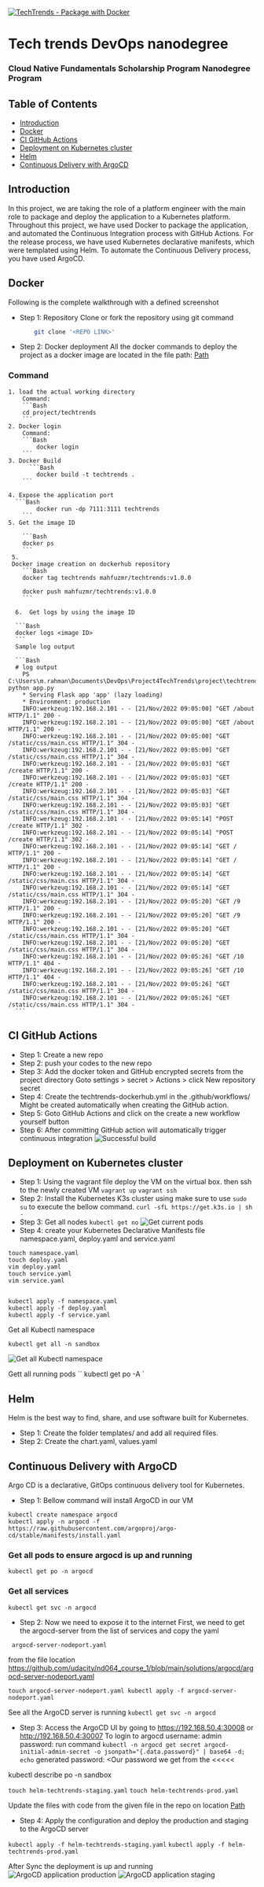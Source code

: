 [![TechTrends - Package with Docker](https://github.com/mahfuzmr/Project4TechTrends/actions/workflows/techtrends-dockerhub.yml/badge.svg)](https://github.com/mahfuzmr/Project4TechTrends/actions/workflows/techtrends-dockerhub.yml)

# Tech trends DevOps nanodegree
### Cloud Native Fundamentals Scholarship Program Nanodegree Program
## Table of Contents
* [Introduction](#introduction)
* [Docker](#docker)
* [CI GitHub Actions](#ci-github-actions)
* [Deployment on Kubernetes cluster](#deployment-on-kubernetes-cluster)
* [Helm](#helm)
* [Continuous Delivery with ArgoCD](#continuous-delivery-with-argocd)

## Introduction
In this project, we are taking the role of a platform engineer with the main role to package and deploy the application to a Kubernetes platform. Throughout this project, we have used Docker to package the application, and automated the Continuous Integration process with GitHub Actions. For the release process, we have used Kubernetes declarative manifests, which were templated using Helm. To automate the Continuous Delivery process, you have used ArgoCD.

## Docker
Following is the complete walkthrough with a defined screenshot
* Step 1: Repository 
Clone or fork the repository using git command
    ```Bash
        git clone '<REPO LINK>'
    ```
* Step 2: Docker deployment
All the docker commands to deploy the project as a docker image are located in the file path: [Path](https://github.com/mahfuzmr/Project4TechTrends/blob/main/project/techtrends/Dockerfile)

### Command

    1. load the actual working directory
        Command:
        ```Bash
        cd project/techtrends
        ```
    2. Docker login
        Command:
        ```Bash
            docker login
        ```
    3. Docker Build
          ```Bash
            docker build -t techtrends .
        ```
        
    4. Expose the application port
      ```Bash
            docker run -dp 7111:3111 techtrends
        ```
    5. Get the image ID 

        ```Bash
        docker ps
        ```
     5. 
     Docker image creation on dockerhub repository
        ```Bash
        docker tag techtrends mahfuzmr/techtrends:v1.0.0 

        docker push mahfuzmr/techtrends:v1.0.0
        ```    
    
      6.  Get logs by using the image ID

      ```Bash      
      docker logs <image ID>
      ```
      Sample log output

      ```Bash
      # log output
        PS C:\Users\m.rahman\Documents\DevOps\Project4TechTrends\project\techtrends> python app.py
        * Serving Flask app 'app' (lazy loading)
        * Environment: production
        INFO:werkzeug:192.168.2.101 - - [21/Nov/2022 09:05:00] "GET /about HTTP/1.1" 200 -
        INFO:werkzeug:192.168.2.101 - - [21/Nov/2022 09:05:00] "GET /about HTTP/1.1" 200 -
        INFO:werkzeug:192.168.2.101 - - [21/Nov/2022 09:05:00] "GET /static/css/main.css HTTP/1.1" 304 -
        INFO:werkzeug:192.168.2.101 - - [21/Nov/2022 09:05:00] "GET /static/css/main.css HTTP/1.1" 304 -
        INFO:werkzeug:192.168.2.101 - - [21/Nov/2022 09:05:03] "GET /create HTTP/1.1" 200 -
        INFO:werkzeug:192.168.2.101 - - [21/Nov/2022 09:05:03] "GET /create HTTP/1.1" 200 -
        INFO:werkzeug:192.168.2.101 - - [21/Nov/2022 09:05:03] "GET /static/css/main.css HTTP/1.1" 304 -
        INFO:werkzeug:192.168.2.101 - - [21/Nov/2022 09:05:03] "GET /static/css/main.css HTTP/1.1" 304 -
        INFO:werkzeug:192.168.2.101 - - [21/Nov/2022 09:05:14] "POST /create HTTP/1.1" 302 -
        INFO:werkzeug:192.168.2.101 - - [21/Nov/2022 09:05:14] "POST /create HTTP/1.1" 302 -
        INFO:werkzeug:192.168.2.101 - - [21/Nov/2022 09:05:14] "GET / HTTP/1.1" 200 -
        INFO:werkzeug:192.168.2.101 - - [21/Nov/2022 09:05:14] "GET / HTTP/1.1" 200 -
        INFO:werkzeug:192.168.2.101 - - [21/Nov/2022 09:05:14] "GET /static/css/main.css HTTP/1.1" 304 -
        INFO:werkzeug:192.168.2.101 - - [21/Nov/2022 09:05:14] "GET /static/css/main.css HTTP/1.1" 304 -
        INFO:werkzeug:192.168.2.101 - - [21/Nov/2022 09:05:20] "GET /9 HTTP/1.1" 200 -
        INFO:werkzeug:192.168.2.101 - - [21/Nov/2022 09:05:20] "GET /9 HTTP/1.1" 200 -
        INFO:werkzeug:192.168.2.101 - - [21/Nov/2022 09:05:20] "GET /static/css/main.css HTTP/1.1" 304 -
        INFO:werkzeug:192.168.2.101 - - [21/Nov/2022 09:05:20] "GET /static/css/main.css HTTP/1.1" 304 -
        INFO:werkzeug:192.168.2.101 - - [21/Nov/2022 09:05:26] "GET /10 HTTP/1.1" 404 -
        INFO:werkzeug:192.168.2.101 - - [21/Nov/2022 09:05:26] "GET /10 HTTP/1.1" 404 -
        INFO:werkzeug:192.168.2.101 - - [21/Nov/2022 09:05:26] "GET /static/css/main.css HTTP/1.1" 304 -
        INFO:werkzeug:192.168.2.101 - - [21/Nov/2022 09:05:26] "GET /static/css/main.css HTTP/1.1" 304 -
      ```
## CI GitHub Actions

* Step 1: Create a new repo 
* Step 2: push your codes to the new repo 
* Step 3: Add the docker token and GitHub encrypted secrets from the project directory Goto settings > secret > Actions > click New repository secret 
* Step 4: Create the techtrends-dockerhub.yml in the .github/workflows/ Might be created automatically when creating the GitHub action.
* Step 5: Goto GitHub Actions and click on the create a new workflow yourself button
* Step 6: After committing GitHub action will automatically trigger continuous integration
![Successful build](project/screenshots/ci-github-actions.png)

## Deployment on Kubernetes cluster
* Step 1: Using the vagrant file deploy the VM on the virtual box. then ssh to the newly created VM
`vagrant up`
`vagrant ssh`
* Step 2: Install the Kubernetes K3s cluster using make sure to use `sudo su` to execute the bellow command.
`curl -sfL https://get.k3s.io | sh - `
* Step 3: Get all nodes 
`kubectl get no`
![Get current pods](project/screenshots/k8s-nodes.png)
* Step 4:  create your Kubernetes Declarative Manifests file namespace.yaml, deploy.yaml and service.yaml

```
touch namespace.yaml
touch deploy.yaml
vim deploy.yaml
touch service.yaml
vim service.yaml
```

```

kubectl apply -f namespace.yaml
kubectl apply -f deploy.yaml
kubectl apply -f service.yaml

```

Get all Kubectl namespace 

`` kubectl get all -n sandbox ``

![Get all Kubectl namespace](project/screenshots/kubernetes-declarative-manifests.png)


Gett all running pods 
`` kubectl get po -A `

## Helm
Helm is the best way to find, share, and use software built for Kubernetes.

* Step 1: Create the folder templates/ and add all required files.
* Step 2: Create the chart.yaml, values.yaml 

## Continuous Delivery with ArgoCD
Argo CD is a declarative, GitOps continuous delivery tool for Kubernetes.

* Step 1: Bellow command will install ArgoCD in our VM

```
kubectl create namespace argocd
kubectl apply -n argocd -f https://raw.githubusercontent.com/argoproj/argo-cd/stable/manifests/install.yaml
```

### Get all pods to ensure argocd is up and running

`` kubectl get po -n argocd ``

### Get all services

`` kubectl get svc -n argocd ``

* Step 2: Now we need to expose it to the internet
First, we need to get the argocd-server from the list of services and copy the yaml 

` argocd-server-nodeport.yaml` 

from the file location https://github.com/udacity/nd064_course_1/blob/main/solutions/argocd/argocd-server-nodeport.yaml 

  `touch argocd-server-nodeport.yaml
  kubectl apply -f argocd-server-nodeport.yaml`
  
  See all the ArgoCD server is running
     ``` kubectl get svc -n argocd ```
  

* Step 3: Access the ArgoCD UI by going to https://192.168.50.4:30008 or http://192.168.50.4:30007
To login to argocd 
username: admin
password: run command `` kubectl -n argocd get secret argocd-initial-admin-secret -o jsonpath="{.data.password}" | base64 -d; echo ``
generated password: <Our password we get from the <<<<<<aprevious command>

kubectl describe po -n sandbox


``touch helm-techtrends-staging.yaml``
``touch helm-techtrends-prod.yaml``

Update the files with code from the given file in the repo on location [Path](https://github.com/mahfuzmr/Project4TechTrends/tree/main/project/argocd)

* Step 4: Apply the configuration and deploy the production and staging to the ArgoCD server

``kubectl apply -f helm-techtrends-staging.yaml``
``kubectl apply -f helm-techtrends-prod.yaml``

After Sync the deployment is up and running
![ArgoCD application production](project/screenshots/argocd-techtrends-prod.png)
![ArgoCD application staging](project/screenshots/argocd-techtrends-staging.png)










